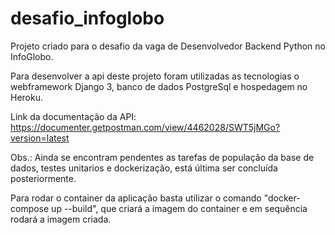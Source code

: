 # desafio_infoglobo
Projeto criado para o desafio da vaga de Desenvolvedor Backend Python no InfoGlobo.

Para desenvolver a api deste projeto foram utilizadas as tecnologias o webframework Django 3, banco de dados PostgreSql e hospedagem no Heroku.

Link da documentação da API: https://documenter.getpostman.com/view/4462028/SWT5jMGo?version=latest

Obs.: Ainda se encontram pendentes as tarefas de população da base de dados, testes unitarios e dockerização, está última ser concluída posteriormente.

Para rodar o container da aplicação basta utilizar o comando "docker-compose up --build", que criará a imagem do container e em sequência rodará a imagem criada. 
